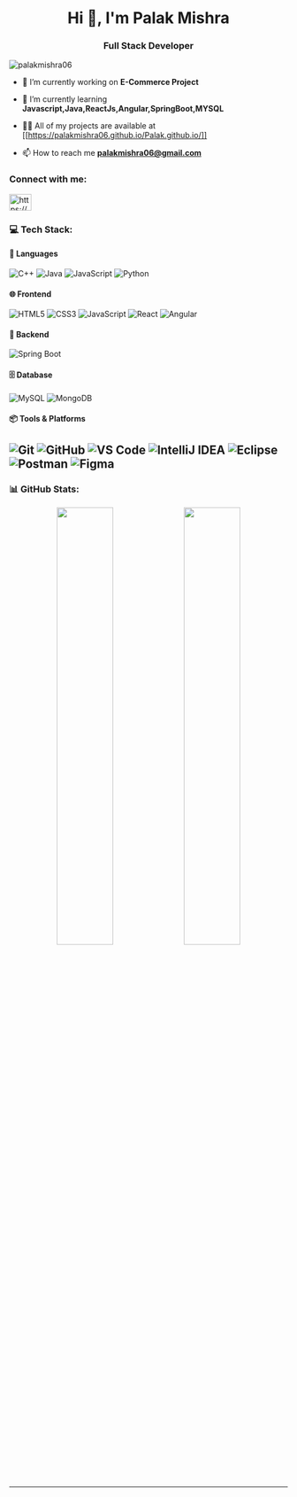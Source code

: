 <h1 align="center">Hi 👋, I'm Palak Mishra</h1>
<h3 align="center">Full Stack Developer</h3>

<p align="left"> <img src="https://komarev.com/ghpvc/?username=palakmishra06&label=Profile%20views&color=0e75b6&style=flat" alt="palakmishra06" /> </p>

- 🔭 I’m currently working on **E-Commerce Project**

- 🌱 I’m currently learning **Javascript,Java,ReactJs,Angular,SpringBoot,MYSQL**

- 👨‍💻 All of my projects are available at [[https://palakmishra06.github.io/Palak.github.io/]]

- 📫 How to reach me **palakmishra06@gmail.com**

<h3 align="left">Connect with me:</h3>
<p align="left">
<a href="https://linkedin.com/in/https://www.linkedin.com/in/palakmishra632001/" target="blank"><img align="center" src="https://raw.githubusercontent.com/rahuldkjain/github-profile-readme-generator/master/src/images/icons/Social/linked-in-alt.svg" alt="https://www.linkedin.com/in/palakmishra632001/" height="30" width="40" /></a>
</p>

### 💻 Tech Stack:

#### 🧠 Languages
![C++](https://img.shields.io/badge/C++-00599C?style=for-the-badge&logo=c%2B%2B&logoColor=white)
![Java](https://img.shields.io/badge/Java-ED8B00?style=for-the-badge&logo=openjdk&logoColor=white)
![JavaScript](https://img.shields.io/badge/JavaScript-F7DF1E?style=for-the-badge&logo=javascript&logoColor=black)
![Python](https://img.shields.io/badge/Python-3670A0?style=for-the-badge&logo=python&logoColor=ffdd54)

#### 🌐 Frontend
![HTML5](https://img.shields.io/badge/HTML5-E34F26?style=for-the-badge&logo=html5&logoColor=white)
![CSS3](https://img.shields.io/badge/CSS3-1572B6?style=for-the-badge&logo=css3&logoColor=white)
![JavaScript](https://img.shields.io/badge/JavaScript-F7DF1E?style=for-the-badge&logo=javascript&logoColor=black)
![React](https://img.shields.io/badge/React-20232A?style=for-the-badge&logo=react&logoColor=61DAFB)
![Angular](https://img.shields.io/badge/Angular-DD0031?style=for-the-badge&logo=angular&logoColor=white)

#### 🔧 Backend
![Spring Boot](https://img.shields.io/badge/Spring_Boot-6DB33F?style=for-the-badge&logo=spring-boot&logoColor=white)

#### 🗄️ Database
![MySQL](https://img.shields.io/badge/MySQL-00758F?style=for-the-badge&logo=mysql&logoColor=white)
![MongoDB](https://img.shields.io/badge/MongoDB-4EA94B?style=for-the-badge&logo=mongodb&logoColor=white)


#### 📦 Tools & Platforms
![Git](https://img.shields.io/badge/Git-F05032?style=for-the-badge&logo=git&logoColor=white)
![GitHub](https://img.shields.io/badge/GitHub-100000?style=for-the-badge&logo=github&logoColor=white)
![VS Code](https://img.shields.io/badge/VS%20Code-007ACC?style=for-the-badge&logo=visual-studio-code&logoColor=white)
![IntelliJ IDEA](https://img.shields.io/badge/IntelliJ%20IDEA-000000?style=for-the-badge&logo=intellij-idea&logoColor=white)
![Eclipse](https://img.shields.io/badge/Eclipse-2C2255?style=for-the-badge&logo=eclipse-ide&logoColor=white)
![Postman](https://img.shields.io/badge/Postman-FF6C37?style=for-the-badge&logo=postman&logoColor=white)
![Figma](https://img.shields.io/badge/Figma-F24E1E?style=for-the-badge&logo=figma&logoColor=white)
---


### 📊 GitHub Stats:

<p align="center">
  <img src="https://github-readme-stats.vercel.app/api?username=palakmishra06&show_icons=true&theme=react&hide_border=true" width="45%" />
  <img src="https://github-readme-streak-stats.herokuapp.com/?user=palakmishra06&theme=react&hide_border=true" width="45%" />
</p>

---



